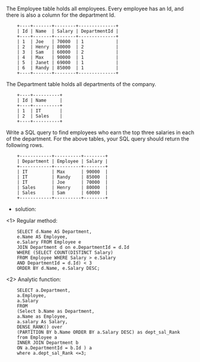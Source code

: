 The Employee table holds all employees. Every employee has an Id, and there is also a column for the department Id.

		+----+-------+--------+--------------+
		| Id | Name  | Salary | DepartmentId |
		+----+-------+--------+--------------+
		| 1  | Joe   | 70000  | 1            |
		| 2  | Henry | 80000  | 2            |
		| 3  | Sam   | 60000  | 2            |
		| 4  | Max   | 90000  | 1            |
		| 5  | Janet | 69000  | 1            |
		| 6  | Randy | 85000  | 1            |
		+----+-------+--------+--------------+
The Department table holds all departments of the company.

		+----+----------+
		| Id | Name     |
		+----+----------+
		| 1  | IT       |
		| 2  | Sales    |
		+----+----------+
Write a SQL query to find employees who earn the top three salaries in each of the department. For the above tables, your SQL query should return the following rows.

		+------------+----------+--------+
		| Department | Employee | Salary |
		+------------+----------+--------+
		| IT         | Max      | 90000  |
		| IT         | Randy    | 85000  |
		| IT         | Joe      | 70000  |
		| Sales      | Henry    | 80000  |
		| Sales      | Sam      | 60000  |
		+------------+----------+--------+
		
- solution:

<1> Regular method:

		SELECT d.Name AS Department, 
		e.Name AS Employee, 
		e.Salary FROM Employee e
		JOIN Department d on e.DepartmentId = d.Id
		WHERE (SELECT COUNT(DISTINCT Salary) 
		FROM Employee WHERE Salary > e.Salary
		AND DepartmentId = d.Id) < 3 
		ORDER BY d.Name, e.Salary DESC;
		
<2> Analytic function:

		SELECT a.Department, 
		a.Employee, 
		a.Salary 
		FROM
		(Select b.Name as Department,
		a.Name as Employee,
		a.salary As Salary,
		DENSE_RANK() over 
		(PARTITION BY b.Name ORDER BY a.Salary DESC) as dept_sal_Rank
		from Employee a
		INNER JOIN Department b 
		ON a.DepartmentId = b.Id ) a
		where a.dept_sal_Rank <=3;	